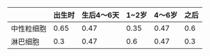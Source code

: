 |            | 出生时 | 生后4～6天 | 1~2岁 | 4～6岁 | 之后 |
| ---------- | ------ | ---------- | ----- | ------ | ---- |
| 中性粒细胞 | 0.65   | 0.47       | 0.35  | 0.47   | 0.6  |
| 淋巴细胞   | 0.3    | 0.47       | 0.6   | 0.47   | 0.3  |

